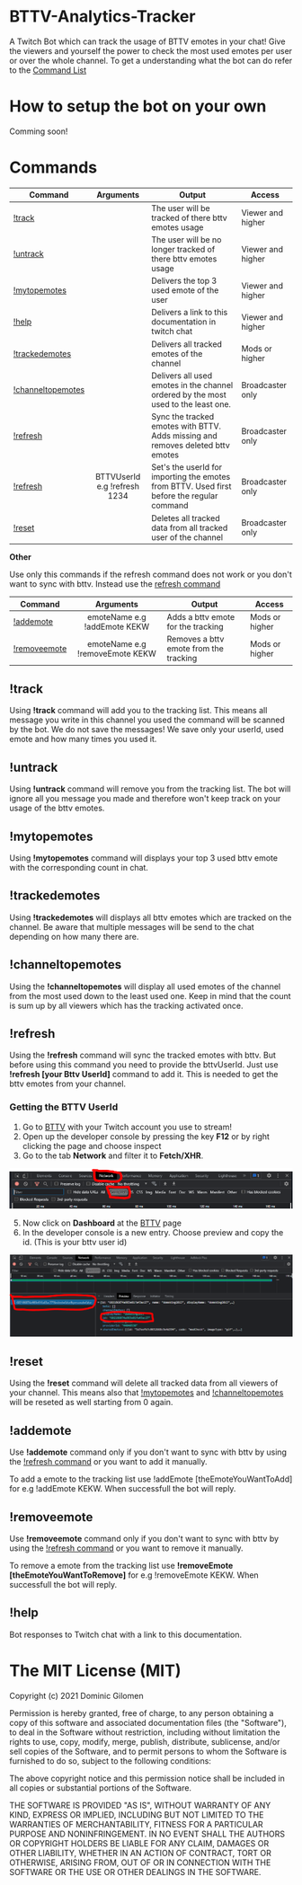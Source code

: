 # BTTV-Analytics-Tracker
A Twitch Bot which can track the usage of BTTV emotes in your chat!
Give the viewers and yourself the power to check the most used emotes per user or over the whole channel.
To get a understanding what the bot can do refer to the [Command List](#commands)

# How to setup the bot on your own
Comming soon!

# Commands

| Command          | Arguments                            | Output                                                                                        | Access            |
|------------------|:------------------------------------:| ----------------------------------------------------------------------------------------------| ------------------|
|[!track](#track)     |                                   | The user will be tracked of there bttv emotes usage                                           | Viewer and higher |
|[!untrack](#untrack) |                                   | The user will be no longer tracked of there bttv emotes usage                                 | Viewer and higher |
|[!mytopemotes](#mytopemotes)      |                      | Delivers the top 3 used emote of the user                                                     | Viewer and higher |
|[!help](#help) |                                         | Delivers a link to this documentation in twitch chat                                          | Viewer and higher |
|[!trackedemotes](#trackedemotes)    |                    | Delivers all tracked emotes of the channel                                                    | Mods or higher    |
|[!channeltopemotes](#channeltopemotes) |                 | Delivers all used emotes in the channel ordered by the most used to the least one.            | Broadcaster only  |
|[!refresh](#refresh)          |                          | Sync the tracked emotes with BTTV. Adds missing and removes deleted bttv emotes               | Broadcaster only  |
|[!refresh](#refresh)          | BTTVUserId e.g !refresh 1234         | Set's the userId for importing the emotes from BTTV. Used first before the regular command    | Broadcaster only  |
|[!reset](#reset)            |                            | Deletes all tracked data from all tracked user of the channel                                 | Broadcaster only  |  

**Other**

Use only this commands if the refresh command does not work or you don't want to sync with bttv. Instead use the [refresh command](#refresh )

| Command          | Arguments                            | Output                                                                                        | Access            |
|------------------|:------------------------------------:| ----------------------------------------------------------------------------------------------| ------------------|
|[!addemote](#addemote)         | emoteName e.g !addEmote KEKW         | Adds a bttv emote for the tracking                                                            | Mods or higher    |
|[!removeemote](#removeemote)      | emoteName e.g !removeEmote KEKW      | Removes a bttv emote from the tracking                                                        | Mods or higher    |

## !track

Using **!track** command will add you to the tracking list. This means all message you write in this channel you used the command will be scanned by the bot. We do not save the messages! We save only your userId, used emote and how many times you used it. 

## !untrack

Using **!untrack** command will remove you from the tracking list. The bot will ignore all you message you made and therefore won't keep track on your usage of the bttv emotes.

## !mytopemotes

Using **!mytopemotes** command will displays your top 3 used bttv emote with the corresponding count in chat.

## !trackedemotes

Using **!trackedemotes** will displays all bttv emotes which are tracked on the channel. Be aware that multiple messages will be send to the chat depending on how many there are.

## !channeltopemotes

Using the **!channeltopemotes** will display all used emotes  of the channel from the most used down to the least used one. Keep in mind that the count is sum up by all viewers which has the tracking activated once.

## !refresh 

Using the **!refresh** command will sync the tracked emotes with bttv. But before using this command you need to provide the bttvUserId.
Just use **!refresh [your Bttv UserId]** command to add it. This is needed to get the bttv emotes from your channel.

### Getting the BTTV UserId 

1. Go to [BTTV](https://betterttv.com/) with your Twitch account you use to stream!
2. Open up the developer console by pressing the key **F12** or by right clicking the page and choose inspect
3. Go to the tab **Network** and filter it to **Fetch/XHR**.

 ![Step 3](https://github.com/TheRealGI/BTTV-Analytics-Tracker/blob/main/img/dev_console.PNG)
 
5. Now click on **Dashboard** at the  [BTTV](https://betterttv.com/) page
6. In the developer console is a new entry. Choose preview and copy the id. (This is your bttv user id)

 ![Step 6](https://github.com/TheRealGI/BTTV-Analytics-Tracker/blob/main/img/dev_console_detail.PNG)

## !reset

Using the **!reset** command will delete all tracked data from all viewers of your channel. This means also that [!mytopemotes](#mytopemotes) and [!channeltopemotes](#channeltopemotes) will be reseted as well starting from 0 again. 

## !addemote

Use **!addemote** command only if you don't want to sync with bttv by using the [!refresh command](#refresh) or you want to add it manually.

To add a emote to the tracking list use !addEmote [theEmoteYouWantToAdd] for e.g !addEmote KEKW. When successfull the bot will reply.

## !removeemote

Use **!removeemote** command only if you don't want to sync with bttv by using the [!refresh command](#refresh) or you want to remove it manually.

To remove a emote from the tracking list use **!removeEmote [theEmoteYouWantToRemove]** for e.g !removeEmote KEKW. When successfull the bot will reply.

## !help

Bot responses to Twitch chat with a link to this documentation.

# The MIT License (MIT)

Copyright (c) 2021 Dominic Gilomen

Permission is hereby granted, free of charge, to any person obtaining a copy
of this software and associated documentation files (the "Software"), to deal
in the Software without restriction, including without limitation the rights
to use, copy, modify, merge, publish, distribute, sublicense, and/or sell
copies of the Software, and to permit persons to whom the Software is
furnished to do so, subject to the following conditions:

The above copyright notice and this permission notice shall be included in all
copies or substantial portions of the Software.

THE SOFTWARE IS PROVIDED "AS IS", WITHOUT WARRANTY OF ANY KIND, EXPRESS OR
IMPLIED, INCLUDING BUT NOT LIMITED TO THE WARRANTIES OF MERCHANTABILITY,
FITNESS FOR A PARTICULAR PURPOSE AND NONINFRINGEMENT. IN NO EVENT SHALL THE
AUTHORS OR COPYRIGHT HOLDERS BE LIABLE FOR ANY CLAIM, DAMAGES OR OTHER
LIABILITY, WHETHER IN AN ACTION OF CONTRACT, TORT OR OTHERWISE, ARISING FROM,
OUT OF OR IN CONNECTION WITH THE SOFTWARE OR THE USE OR OTHER DEALINGS IN THE
SOFTWARE.
